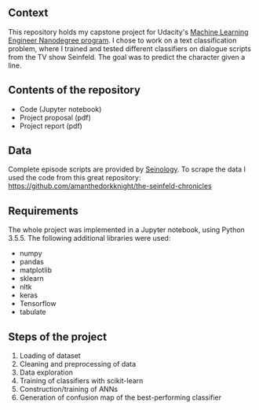 ## Context
This repository holds my capstone project for Udacity's [Machine Learning Engineer Nanodegree program](https://www.udacity.com/course/machine-learning-engineer-nanodegree--nd009t).
I chose to work on a text classification problem, where I trained and tested different classifiers on dialogue scripts from the TV show Seinfeld. 
The goal was to predict the character given a line.

## Contents of the repository
- Code (Jupyter notebook)
- Project proposal (pdf)
- Project report (pdf)

## Data
Complete episode scripts are provided by [Seinology](http://www.seinology.com/). 
To scrape the data I used the code from this great repository: https://github.com/amanthedorkknight/the-seinfeld-chronicles

## Requirements
The whole project was implemented in a Jupyter notebook, using Python 3.5.5. 
The following additional libraries were used:
- numpy
- pandas
- matplotlib
- sklearn
- nltk
- keras
- Tensorflow
- tabulate

## Steps of the project
1. Loading of dataset
2. Cleaning and preprocessing of data
3. Data exploration
4. Training of classifiers with scikit-learn
5. Construction/training of ANNs
6. Generation of confusion map of the best-performing classifier
